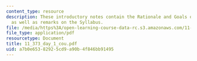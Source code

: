 ```yaml
---
content_type: resource
description: These introductory notes contain the Rationale and Goals of the Course,
  as well as remarks on the Syllabus.
file: /media/https%3A/open-learning-course-data-rc.s3.amazonaws.com/11-373-science-politics-and-environmental-policy-fall-2004/a7b0e65382925cd9a90b4f846bb91495_11_373_day_1_cou.pdf
file_type: application/pdf
resourcetype: Document
title: 11_373_day_1_cou.pdf
uid: a7b0e653-8292-5cd9-a90b-4f846bb91495
---
```

